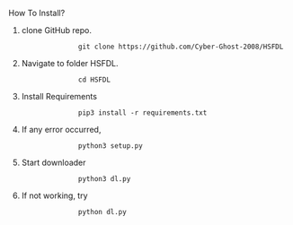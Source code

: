 How To Install?

1. clone GitHub repo.

                     git clone https://github.com/Cyber-Ghost-2008/HSFDL

2. Navigate to folder HSFDL. 

                     cd HSFDL

3. Install Requirements

                     pip3 install -r requirements.txt

4. If any error occurred,
 
                     python3 setup.py

4. Start downloader

                     python3 dl.py

5. If not working, try 

                     python dl.py
